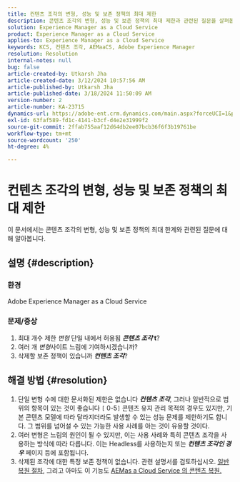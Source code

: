 ```yaml
---
title: 컨텐츠 조각의 변형, 성능 및 보존 정책의 최대 제한
description: 콘텐츠 조각의 변형, 성능 및 보존 정책의 최대 제한과 관련된 질문을 살펴봅니다.
solution: Experience Manager as a Cloud Service
product: Experience Manager as a Cloud Service
applies-to: Experience Manager as a Cloud Service
keywords: KCS, 컨텐츠 조각, AEMaaCS, Adobe Experience Manager
resolution: Resolution
internal-notes: null
bug: false
article-created-by: Utkarsh Jha
article-created-date: 3/12/2024 10:57:56 AM
article-published-by: Utkarsh Jha
article-published-date: 3/18/2024 11:50:09 AM
version-number: 2
article-number: KA-23715
dynamics-url: https://adobe-ent.crm.dynamics.com/main.aspx?forceUCI=1&pagetype=entityrecord&etn=knowledgearticle&id=fcf6705a-5fe0-ee11-904d-6045bd0063aa
exl-id: 63faf589-fd1c-4141-b3cf-d4e2e31999f2
source-git-commit: 2ffab755aaf12d64db2ee07bcb36f6f3b19761be
workflow-type: tm+mt
source-wordcount: '250'
ht-degree: 4%

---
```


# 컨텐츠 조각의 변형, 성능 및 보존 정책의 최대 제한


이 문서에서는 콘텐츠 조각의 변형, 성능 및 보존 정책의 최대 한계와 관련된 질문에 대해 알아봅니다.

## 설명 {#description}


### 환경

Adobe Experience Manager as a Cloud Service

### 문제/증상

1. 최대 개수 제한 *변형* 단일 내에서 허용됨 <b>*콘텐츠 조각* t</b>?
2. 여러 개 *변형*&#x200B;사이트 느림에 기여하시겠습니까?
3. 삭제할 보존 정책이 있습니까 <b>*컨텐츠 조각</b>*?



## 해결 방법 {#resolution}


1. 단일 변형 수에 대한 문서화된 제한은 없습니다 <b>*컨텐츠 조각</b>*, 그러나 일반적으로 범위의 항목이 있는 것이 좋습니다 `[` 0-5`]`  콘텐츠 유지 관리 목적의 경우도 있지만, 기본 콘텐츠 모델에 따라 달라지더라도 발생할 수 있는 성능 문제를 제한하기도 합니다. 그 범위를 넘어설 수 있는 가능한 사용 사례를 아는 것이 유용할 것이다.
2. 여러 변형은 느림의 원인이 될 수 있지만, 이는 사용 사례와 특히 콘텐츠 조각을 사용하는 방식에 따라 다릅니다. 이는 Headless를 사용하는지 또는 <b>*컨텐츠 조각인 경우</b>* 페이지 등에 포함됩니다.
3. 삭제된 조각에 대한 특정 보존 정책이 없습니다. 관련 설명서를 검토하십시오. [일반 복원 절차](https://experienceleague.adobe.com/docs/experience-cloud-kcs/kbarticles/KA-23505.html?lang=en), 그리고 아마도 이 기능도 [AEMas a Cloud Service 의 콘텐츠 복원.](https://experienceleague.adobe.com/docs/experience-manager-cloud-service/content/operations/restore.html?lang=ko-KR)
